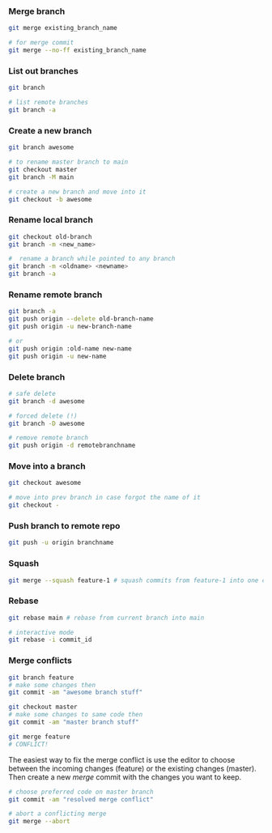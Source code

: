 ### Merge branch

```bash
git merge existing_branch_name

# for merge commit
git merge --no-ff existing_branch_name
```

### List out branches

```bash
git branch

# list remote branches
git branch -a
```

### Create a new branch

```bash
git branch awesome

# to rename master branch to main
git checkout master
git branch -M main

# create a new branch and move into it
git checkout -b awesome
```

### Rename local branch

```bash
git checkout old-branch
git branch -m <new_name>

#  rename a branch while pointed to any branch
git branch -m <oldname> <newname>
git branch -a 
```

### Rename remote branch

```bash
git branch -a
git push origin --delete old-branch-name
git push origin -u new-branch-name

# or
git push origin :old-name new-name
git push origin -u new-name
```

### Delete branch

```bash
# safe delete
git branch -d awesome

# forced delete (!)
git branch -D awesome

# remove remote branch
git push origin -d remotebranchname
```

### Move into a branch

```bash
git checkout awesome

# move into prev branch in case forgot the name of it
git checkout -
```

### Push branch to remote repo

```bash
git push -u origin branchname
```

### Squash

```bash
git merge --squash feature-1 # squash commits from feature-1 into one commit and merge with current branch
```

### Rebase

```bash
git rebase main # rebase from current branch into main

# interactive mode
git rebase -i commit_id
```

### Merge conflicts

```bash
git branch feature
# make some changes then
git commit -am "awesome branch stuff"

git checkout master
# make some changes to same code then
git commit -am "master branch stuff"

git merge feature
# CONFLICT!
```

The easiest way to fix the merge conflict is use the editor to choose between the incoming changes (feature) or the existing changes (master). Then create a new *merge* commit with the changes you want to keep.

```bash
# choose preferred code on master branch
git commit -am "resolved merge conflict"

# abort a conflicting merge
git merge --abort
```